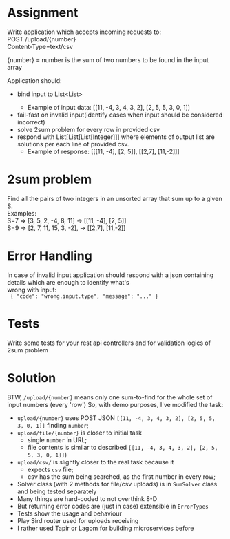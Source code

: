 # Assignment
Write application which accepts incoming requests to:  
POST /upload/{number}  
Content-Type=text/csv

{number} = number is the sum of two numbers to be found in the input array


Application should:
* bind input to List<List<Integer>>
    * Example of input data: [[11, -4, 3, 4, 3, 2], [2, 5, 5, 3, 0, 1]]
* fail-fast on invalid input(identify cases when input should be considered incorrect)
* solve 2sum problem for every row in provided csv
* respond with List[List[List[Integer]]] where elements of output list are solutions per each line of provided csv.
    * Example of response:
      [[[11, -4], [2, 5]], [[2,7], [11,-2]]]

# 2sum problem
Find all the pairs of two integers in an unsorted array that sum up to a given S.  
Examples:  
S=7 => [3, 5, 2, -4, 8, 11] ->  [[11, -4], [2, 5]]  
S=9 => [2, 7, 11, 15, 3, -2], -> [[2,7], [11,-2]]

# Error Handling
In case of invalid input application should respond with a json containing details which are enough to identify what's     
wrong with input:  
<code>
{ "code": "wrong.input.type", "message": "..." }
</code>

# Tests

Write some tests for your rest api controllers and for validation logics of 2sum problem

# Solution
BTW, `/upload/{number}` means only one sum-to-find for the whole set of input numbers (every 'row')
So, with demo purposes, I've modified the task: 
- `upload/{number}` uses POST JSON `[[11, -4, 3, 4, 3, 2], [2, 5, 5, 3, 0, 1]]` finding `number`;
- `upload/file/{number}` is closer to initial task 
  * single `number` in URL; 
  * file contents is similar to described `[[11, -4, 3, 4, 3, 2], [2, 5, 5, 3, 0, 1]]`)
- `upload/csv/` is slightly closer to the real task because it
  * expects `csv` file;
  * csv has the sum being searched, as the first number in every row;
- Solver class (with 2 methods for file/csv uploads) is in `SumSolver` class and being tested separately
- Many things are hard-coded to not overthink 8-D
- But returning error codes are (just in case) extensible in `ErrorTypes`
- Tests show the usage and behaviour
- Play Sird router used for uploads receiving
- I rather used Tapir or Lagom for building microservices before
